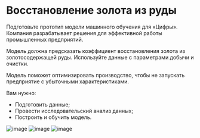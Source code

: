 # Восстановление золота из руды

Подготовьте прототип модели машинного обучения для «Цифры». Компания разрабатывает решения для эффективной работы промышленных предприятий.

Модель должна предсказать коэффициент восстановления золота из золотосодержащей руды. Используйте данные с параметрами добычи и очистки.

Модель поможет оптимизировать производство, чтобы не запускать предприятие с убыточными характеристиками.

Вам нужно:

- Подготовить данные;
- Провести исследовательский анализ данных;
- Построить и обучить модель.

![image](https://github.com/eytelar/ds_training_projects/assets/67976513/f7a27659-c595-42f9-880f-e76bf5b94569)
![image](https://github.com/eytelar/ds_training_projects/assets/67976513/5b94cc2b-a645-4e80-a266-363f466e1088)
![image](https://github.com/eytelar/ds_training_projects/assets/67976513/b1909e37-b2fe-48fa-b6b1-181bc1988dd6)
